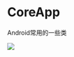 # CoreApp
Android常用的一些类

[![](https://www.jitpack.io/v/dujianchi/CoreApp.svg)](https://www.jitpack.io/#dujianchi/CoreApp)
